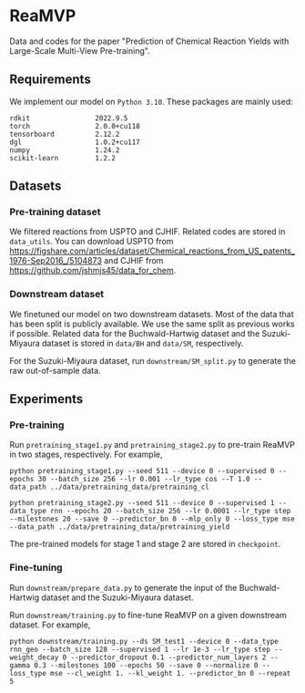 # ReaMVP

Data and codes for the paper "Prediction of Chemical Reaction Yields with Large-Scale Multi-View Pre-training".

## Requirements

We implement our model on `Python 3.10`. These packages are mainly used:

```
rdkit                2022.9.5
torch                2.0.0+cu118
tensorboard          2.12.2
dgl                  1.0.2+cu117
numpy                1.24.2
scikit-learn         1.2.2
```

## Datasets

### Pre-training dataset

We filtered reactions from USPTO and CJHIF. Related codes are stored in `data_utils`. You can download USPTO from https://figshare.com/articles/dataset/Chemical_reactions_from_US_patents_1976-Sep2016_/5104873 and CJHIF from https://github.com/jshmjs45/data_for_chem.

### Downstream dataset

We finetuned our model on two downstream datasets. Most of the data that has been split is publicly available. We use the same split as previous works if possible.  Related data for the Buchwald-Hartwig dataset and the Suzuki-Miyaura dataset is stored in `data/BH` and `data/SM`, respectively.

For the Suzuki-Miyaura dataset, run `downstream/SM_split.py` to generate the raw out-of-sample data.

## Experiments

### Pre-training

Run `pretraining_stage1.py` and `pretraining_stage2.py` to pre-train ReaMVP in two stages, respectively. For example,

```
python pretraining_stage1.py --seed 511 --device 0 --supervised 0 --epochs 30 --batch_size 256 --lr 0.001 --lr_type cos --T 1.0 --data_path ../data/pretraining_data/pretraining_cl

python pretraining_stage2.py --seed 511 --device 0 --supervised 1 --data_type rnn --epochs 20 --batch_size 256 --lr 0.0001 --lr_type step --milestones 20 --save 0 --predictor_bn 0 --mlp_only 0 --loss_type mse --data_path ../data/pretraining_data/pretraining_yield
```

The pre-trained models for stage 1 and stage 2 are stored in `checkpoint`.

### Fine-tuning

Run `downstream/prepare_data.py` to generate the input of the Buchwald-Hartwig dataset and the Suzuki-Miyaura dataset.

Run `downstream/training.py` to fine-tune ReaMVP on a given downstream dataset. For example,

```
python downstream/training.py --ds SM_test1 --device 0 --data_type rnn_geo --batch_size 128 --supervised 1 --lr 1e-3 --lr_type step --weight_decay 0 --predictor_dropout 0.1 --predictor_num_layers 2 --gamma 0.3 --milestones 100 --epochs 50 --save 0 --normalize 0 --loss_type mse --cl_weight 1. --kl_weight 1. --predictor_bn 0 --repeat 5
```



